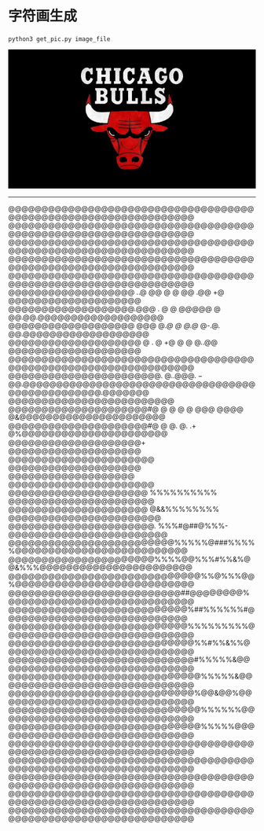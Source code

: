 # 字符画生成

`python3 get_pic.py image_file`


![test.jpg](test.jpg)

---

@@@@@@@@@@@@@@@@@@@@@@@@@@@@@@@@@@@@@@@@@@@@@@@@@@@@@@@@@@@@@@@@@
@@@@@@@@@@@@@@@@@@@@@@@@@@@@@@@@@@@@@@@@@@@@@@@@@@@@@@@@@@@@@@@@@
@@@@@@@@@@@@@@@@@@@@@@@@@@@@@@@@@@@@@@@@@@@@@@@@@@@@@@@@@@@@@@@@@
@@@@@@@@@@@@@@@@@@@@@@@@@@@@@@@@@@@@@@@@@@@@@@@@@@@@@@@@@@@@@@@@@
@@@@@@@@@@@@@@@@@@@@@@@@@@@@@@@@@@@@@@@@@@@@@@@@@@@@@@@@@@@@@@@@@
@@@@@@@@@@@@@@@@@@@ ..@ @@ @ @   @@ .@@  +@  @@@@@@@@@@@@@@@@@@@@
@@@@@@@@@@@@@@@@@@@.@@@ .  @ @ @@@@@ @  @@.@@.@@@@@@@@@@@@@@@@@@@
@@@@@@@@@@@@@@@@@@@ @@@ @*.@ @ @.@*  @-.@. @@.@@@@@@@@@@@@@@@@@@@
@@@@@@@@@@@@@@@@@@@@  @  . @ +@  @ @  @..@@  @@@@@@@@@@@@@@@@@@@@
@@@@@@@@@@@@@@@@@@@@@@@@@@@@@@@@@@@@@@@@@@@@@@@@@@@@@@@@@@@@@@@@@
@@@@@@@@@@@@@@@@@@@@@@@.  @.$.@  @@.-@@ .@@@@@@@@@@@@@@@@@@@@@@@@
@@@@@@@@@@@@@@@@@@@@@@@ @ @.@ @ @@@ @@$ @@@@@@@@@@@@@@@@@@@@@@@@@
@@@@@@@@@@@@@@@@@@@@@#@ @ @ @ @ @@@ @@@@ @&@@@@@@@@@@@@@@@@@@@@@@
@@@@@@@@@@@@@@@@@@@@@#@   @   @.  @. .+  @%@@@@@@@@@@@@@@@@@@@@@@
@@@@@@@@@@@@@@@@@@@@+ @@@@@@@@@@@@@@@@@@@@ @@@@@@@@@@@@@@@@@@@@@@
@@@@@@@@@@@@@@@@@@@@  @@@@@@@@@@@@@@@@@@@  @@@@@@@@@@@@@@@@@@@@@@
@@@@@@@@@@@@@@@@@@@@@      %%%%%%%%%%      @@@@@@@@@@@@@@@@@@@@@@
@@@@@@@@@@@@@@@@@@@@@     @&&%%%%%%%%     @@@@@@@@@@@@@@@@@@@@@@@
@@@@@@@@@@@@@@@@@@@@@@.   %%%#@##@%%%-   @@@@@@@@@@@@@@@@@@@@@@@@
@@@@@@@@@@@@@@@@@@@@@@@@@%%%%%@###%%%%%@@@@@@@@@@@@@@@@@@@@@@@@@@
@@@@@@@@@@@@@@@@@@@@@@%%%%@@%%%#%%&%@@&%%%@@@@@@@@@@@@@@@@@@@@@@@
@@@@@@@@@@@@@@@@@@@@@@@@@@@@@%%@%%%@@%@@@@@@@@@@@@@@@@@@@@@@@@@@@
@@@@@@@@@@@@@@@@@@@@@@@@@@##@@@@@@@@%@@@@@@@@@@@@@@@@@@@@@@@@@@@@
@@@@@@@@@@@@@@@@@@@@@@@@@@@%##%%%%%%#@@@@@@@@@@@@@@@@@@@@@@@@@@@@
@@@@@@@@@@@@@@@@@@@@@@@@@@@%%%%%%%%%@@@@@@@@@@@@@@@@@@@@@@@@@@@@@
@@@@@@@@@@@@@@@@@@@@@@@@@@@@%%#%%&%%@@@@@@@@@@@@@@@@@@@@@@@@@@@@@
@@@@@@@@@@@@@@@@@@@@@@@@@@@@#%%%%%&@@@@@@@@@@@@@@@@@@@@@@@@@@@@@@
@@@@@@@@@@@@@@@@@@@@@@@@@@@@@%%%%%&@@@@@@@@@@@@@@@@@@@@@@@@@@@@@@
@@@@@@@@@@@@@@@@@@@@@@@@@@@@%@@&@@%@@@@@@@@@@@@@@@@@@@@@@@@@@@@@@
@@@@@@@@@@@@@@@@@@@@@@@@@@@@@%%%%%%@@@@@@@@@@@@@@@@@@@@@@@@@@@@@@
@@@@@@@@@@@@@@@@@@@@@@@@@@@@@%%%%%@@@@@@@@@@@@@@@@@@@@@@@@@@@@@@@
@@@@@@@@@@@@@@@@@@@@@@@@@@@@@@@@@@@@@@@@@@@@@@@@@@@@@@@@@@@@@@@@@
@@@@@@@@@@@@@@@@@@@@@@@@@@@@@@@@@@@@@@@@@@@@@@@@@@@@@@@@@@@@@@@@@
@@@@@@@@@@@@@@@@@@@@@@@@@@@@@@@@@@@@@@@@@@@@@@@@@@@@@@@@@@@@@@@@@
@@@@@@@@@@@@@@@@@@@@@@@@@@@@@@@@@@@@@@@@@@@@@@@@@@@@@@@@@@@@@@@@@
@@@@@@@@@@@@@@@@@@@@@@@@@@@@@@@@@@@@@@@@@@@@@@@@@@@@@@@@@@@@@@@@@
